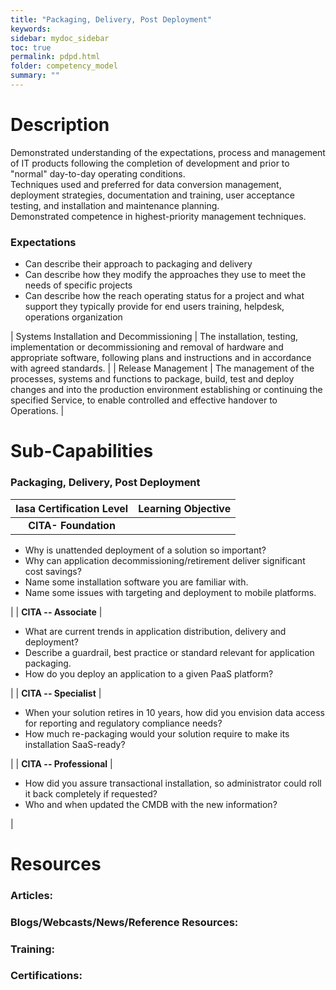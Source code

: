 ```yaml
---
title: "Packaging, Delivery, Post Deployment"
keywords: 
sidebar: mydoc_sidebar
toc: true
permalink: pdpd.html
folder: competency_model
summary: ""
---
```


Description
===========

Demonstrated understanding of the expectations, process and management of IT products following the completion of development and prior to "normal" day-to-day operating conditions.\
Techniques used and preferred for data conversion management, deployment strategies, documentation and training, user acceptance testing, and installation and maintenance planning.\
Demonstrated competence in highest-priority management techniques.

### **Expectations**

-   Can describe their approach to packaging and delivery
-   Can describe how they modify the approaches they use to meet the needs of specific projects
-   Can describe how the reach operating status for a project and what support they typically provide for end users training, helpdesk, operations organization

| Systems Installation and Decommissioning | The installation, testing, implementation or decommissioning and removal of hardware and appropriate software, following plans and instructions and in accordance with agreed standards. |
| Release Management | The management of the processes, systems and functions to package, build, test and deploy changes and into the production environment establishing or continuing the specified Service, to enable controlled and effective handover to Operations. |

Sub-Capabilities
================

### Packaging, Delivery, Post Deployment

| **Iasa Certification Level** | **Learning Objective** |
| :-: | :-: |
| **CITA- Foundation** |

-   Why is unattended deployment of a solution so important?
-   Why can application decommissioning/retirement deliver significant cost savings?
-   Name some installation software you are familiar with.
-   Name some issues with targeting and deployment to mobile platforms.

 |
| **CITA -- Associate** |

-   What are current trends in application distribution, delivery and deployment?
-   Describe a guardrail, best practice or standard relevant for application packaging.
-   How do you deploy an application to a given PaaS platform?

 |
| **CITA -- Specialist** |

-   When your solution retires in 10 years, how did you envision data access for reporting and regulatory compliance needs?
-   How much re-packaging would your solution require to make its installation SaaS-ready?

 |
| **CITA -- Professional** |

-   How did you assure transactional installation, so administrator could roll it back completely if requested?
-   Who and when updated the CMDB with the new information?

 |

Resources
=========

### **Articles:**

### **Blogs/Webcasts/News/Reference Resources:**

### **Training:**

### **Certifications:**

